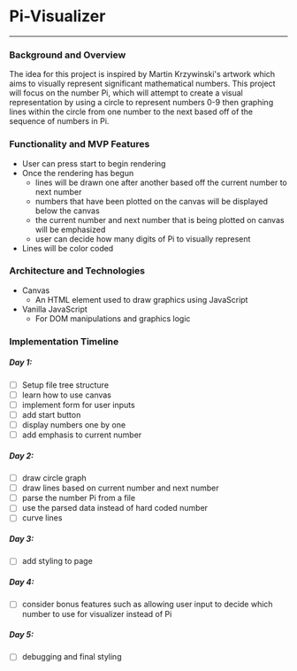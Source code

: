 # Pi-Visualizer
---
### Background and Overview
The idea for this project is inspired by Martin Krzywinski's artwork which aims to visually represent significant mathematical numbers.
This project will focus on the number Pi, which will attempt to create a visual representation by using a circle to represent numbers 0-9 then graphing lines within the circle from one number to the next based off of the sequence of numbers in Pi.

### Functionality and MVP Features
* User can press start to begin rendering
* Once the rendering has begun
  * lines will be drawn one after another based off the current number to next number
  * numbers that have been plotted on the canvas will be displayed below the canvas
  * the current number and next number that is being plotted on canvas will be emphasized
  * user can decide how many digits of Pi to visually represent
* Lines will be color coded
### Architecture and Technologies
* Canvas
  * An HTML element used to draw graphics using JavaScript
* Vanilla JavaScript
  * For DOM manipulations and graphics logic
### Implementation Timeline
##### Day 1:
- [ ] Setup file tree structure
- [ ] learn how to use canvas
- [ ] implement form for user inputs
- [ ] add start button
- [ ] display numbers one by one 
- [ ] add emphasis to current number
##### Day 2:
- [ ] draw circle graph
- [ ] draw lines based on current number and next number
- [ ] parse the number Pi from a file
- [ ] use the parsed data instead of hard coded number
- [ ] curve lines
##### Day 3:
- [ ] add styling to page
##### Day 4:
- [ ] consider bonus features such as allowing user input to decide which number to use for visualizer instead of Pi
##### Day 5:
- [ ] debugging and final styling
